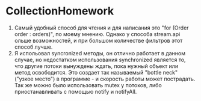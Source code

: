 # CollectionHomework

1) Самый удобный способ для чтения и для написания это  "for (Order order : orders)", по моему мнению. Однако у способа stream.api ольше возможностей, и при большом количестве фильтров этот способ лучше.
2) Я испольовал syncronized методы, он отлично работает в данном случае, но недостатком использования synchronized является то, что другие потоки вынуждены ждать, пока нужный объект или метод освободится. Это создает так называемый "bottle neck" ("узкое место") в программе - и скорость работы может пострадать. Так же можно было использовать mutex у потоков, либо приостанавливать с помощью notify и notifyAll.
